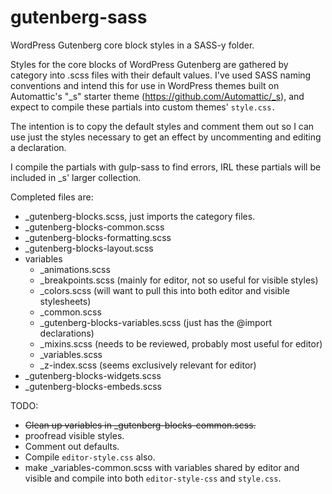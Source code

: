 # gutenberg-sass
WordPress Gutenberg core block styles in a SASS-y folder.

Styles for the core blocks of WordPress Gutenberg are gathered by category into .scss files with their default values. I've used SASS naming conventions and intend this for use in WordPress themes built on Automattic's "\_s" starter theme (https://github.com/Automattic/_s), and expect to compile these partials into custom themes' `style.css.`

The intention is to copy the default styles and comment them out so I can use just the styles necessary to get an effect by uncommenting and editing a declaration.

I compile the partials with gulp-sass to find errors, IRL these partials will be included in \_s' larger collection.


Completed files are:
* \_gutenberg-blocks.scss, just imports the category files.
* \_gutenberg-blocks-common.scss
* \_gutenberg-blocks-formatting.scss
* \_gutenberg-blocks-layout.scss
* variables
  - \_animations.scss
  - \_breakpoints.scss (mainly for editor, not so useful for visible styles)
  - \_colors.scss (will want to pull this into both editor and visible stylesheets)
  - \_common.scss
  - \_gutenberg-blocks-variables.scss (just has the @import declarations)
  - \_mixins.scss (needs to be reviewed, probably most useful for editor)
  - \_variables.scss
  - \_z-index.scss (seems exclusively relevant for editor)
* \_gutenberg-blocks-widgets.scss
* \_gutenberg-blocks-embeds.scss

TODO:
* ~~Clean up variables in \_gutenberg-blocks-common.scss.~~
* proofread visible styles.
* Comment out defaults.
* Compile `editor-style.css` also.
* make \_variables-common.scss with variables shared by editor and visible and compile into both `editor-style-css` and `style.css`.
